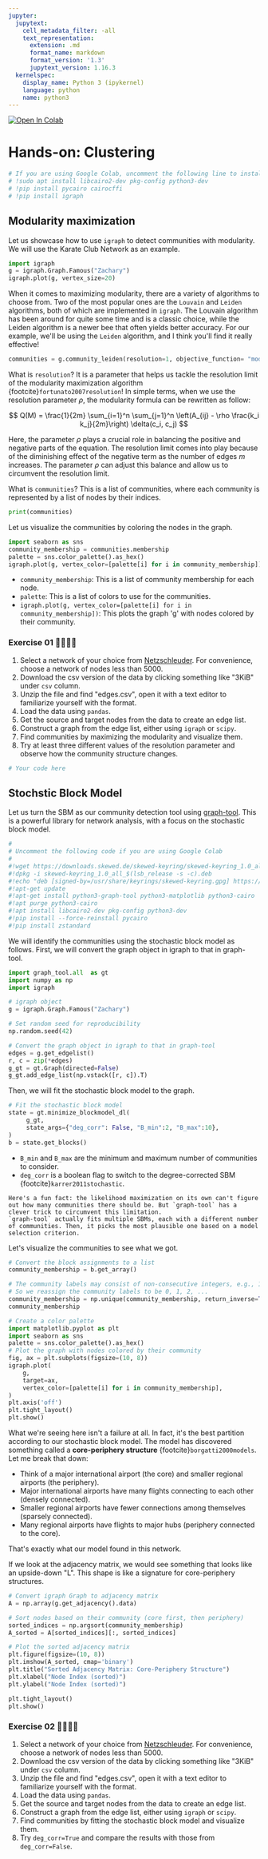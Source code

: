 ```yaml
---
jupyter:
  jupytext:
    cell_metadata_filter: -all
    text_representation:
      extension: .md
      format_name: markdown
      format_version: '1.3'
      jupytext_version: 1.16.3
  kernelspec:
    display_name: Python 3 (ipykernel)
    language: python
    name: python3
---
```


<a target="_blank" href="https://colab.research.google.com/github/skojaku/adv-net-sci/blob/main/notebooks/exercise-m05-clustering.ipynb">
  <img src="https://colab.research.google.com/assets/colab-badge.svg" alt="Open In Colab"/>
</a>

# Hands-on: Clustering

```python
# If you are using Google Colab, uncomment the following line to install igraph
# !sudo apt install libcairo2-dev pkg-config python3-dev
# !pip install pycairo cairocffi
# !pip install igraph
```

## Modularity maximization

Let us showcase how to use `igraph` to detect communities with modularity. We will use the Karate Club Network as an example.

```python
import igraph
g = igraph.Graph.Famous("Zachary")
igraph.plot(g, vertex_size=20)
```

When it comes to maximizing modularity, there are a variety of algorithms to choose from.
Two of the most popular ones are the `Louvain` and `Leiden` algorithms, both of which are implemented in `igraph`. The Louvain algorithm has been around for quite some time and is a classic choice, while the Leiden algorithm is a newer bee that often yields better accuracy. For our example, we'll be using the `Leiden` algorithm, and I think you'll find it really effective!

```python
communities = g.community_leiden(resolution=1, objective_function= "modularity")
```

What is `resolution`? It is a parameter that helps us tackle the resolution limit of the modularity maximization algorithm {footcite}`fortunato2007resolution`!
In simple terms, when we use the resolution parameter $\rho$, the modularity formula can be rewritten as
 follow:

$$
Q(M) = \frac{1}{2m} \sum_{i=1}^n \sum_{j=1}^n \left(A_{ij} - \rho \frac{k_i k_j}{2m}\right) \delta(c_i, c_j)
$$

Here, the parameter $\rho$ plays a crucial role in balancing the positive and negative parts of the equation.
The resolution limit comes into play because of the diminishing effect of the negative term as the number of edges $m$ increases.
The parameter $\rho$ can adjust this balance and allow us to circumvent the resolution limit.

What is `communities`? This is a list of communities, where each community is represented by a list of nodes by their indices.

```python
print(communities)

```

Let us visualize the communities by coloring the nodes in the graph.

```python
import seaborn as sns
community_membership = communities.membership
palette = sns.color_palette().as_hex()
igraph.plot(g, vertex_color=[palette[i] for i in community_membership])
```

- `community_membership`: This is a list of community membership for each node.
- `palette`: This is a list of colors to use for the communities.
- `igraph.plot(g, vertex_color=[palette[i] for i in community_membership])`: This plots the graph 'g' with nodes colored by their community.

### Exercise 01 🏋️‍♀️💪🧠

1. Select a network of your choice from [Netzschleuder](https://networks.skewed.de/). For convenience, choose a network of nodes less than 5000.
2. Download the csv version of the data by clicking something like "3KiB" under `csv` column.
3. Unzip the file and find "edges.csv", open it with a text editor to familiarize yourself with the format.
4. Load the data using `pandas`.
5. Get the source and target nodes from the data to create an edge list.
6. Construct a graph from the edge list, either using `igraph` or `scipy`.
7. Find communities by maximizing the modularity and visualize them.
8. Try at least three different values of the resolution parameter and observe how the community structure changes.

```python
# Your code here
```

## Stochstic Block Model

Let us turn the SBM as our community detection tool using [graph-tool](https://graph-tool.skewed.de/). This is a powerful library for network analysis, with a focus on the stochastic block model.

```python
#
# Uncomment the following code if you are using Google Colab
#
#!wget https://downloads.skewed.de/skewed-keyring/skewed-keyring_1.0_all_$(lsb_release -s -c).deb
#!dpkg -i skewed-keyring_1.0_all_$(lsb_release -s -c).deb
#!echo "deb [signed-by=/usr/share/keyrings/skewed-keyring.gpg] https://downloads.skewed.de/apt $(lsb_release -s -c) main" > /etc/apt/sources.list.d/skewed.list
#!apt-get update
#!apt-get install python3-graph-tool python3-matplotlib python3-cairo
#!apt purge python3-cairo
#!apt install libcairo2-dev pkg-config python3-dev
#!pip install --force-reinstall pycairo
#!pip install zstandard
```

We will identify the communities using the stochastic block model as follows.
First, we will convert the graph object in igraph to that in graph-tool.

```python
import graph_tool.all  as gt
import numpy as np
import igraph

# igraph object
g = igraph.Graph.Famous("Zachary")

# Set random seed for reproducibility
np.random.seed(42)

# Convert the graph object in igraph to that in graph-tool
edges = g.get_edgelist()
r, c = zip(*edges)
g_gt = gt.Graph(directed=False)
g_gt.add_edge_list(np.vstack([r, c]).T)
```

Then, we will fit the stochastic block model to the graph.

```python
# Fit the stochastic block model
state = gt.minimize_blockmodel_dl(
     g_gt,
     state_args={"deg_corr": False, "B_min":2, "B_max":10},
)
b = state.get_blocks()
```

<!-- #region -->
- `B_min` and `B_max` are the minimum and maximum number of communities to consider.
- `deg_corr` is a boolean flag to switch to the degree-corrected SBM {footcite}`karrer2011stochastic`.


```{note}
Here's a fun fact: the likelihood maximization on its own can't figure out how many communities there should be. But `graph-tool` has a clever trick to circumvent this limitation.
`graph-tool` actually fits multiple SBMs, each with a different number of communities. Then, it picks the most plausible one based on a model selection criterion.
```

Let's visualize the communities to see what we got.
<!-- #endregion -->

```python
# Convert the block assignments to a list
community_membership = b.get_array()

# The community labels may consist of non-consecutive integers, e.g., 10, 8, 1, 4, ...
# So we reassign the community labels to be 0, 1, 2, ...
community_membership = np.unique(community_membership, return_inverse=True)[1]
community_membership
```

```python
# Create a color palette
import matplotlib.pyplot as plt
import seaborn as sns
palette = sns.color_palette().as_hex()
# Plot the graph with nodes colored by their community
fig, ax = plt.subplots(figsize=(10, 8))
igraph.plot(
    g,
    target=ax,
    vertex_color=[palette[i] for i in community_membership],
)
plt.axis('off')
plt.tight_layout()
plt.show()
```

What we're seeing here isn't a failure at all. In fact, it's the best partition according to our stochastic block model. The model has discovered something called a **core-periphery structure** {footcite}`borgatti2000models`. Let me break that down:

- Think of a major international airport (the core) and smaller regional airports (the periphery).
- Major international airports have many flights connecting to each other (densely connected).
- Smaller regional airports have fewer connections among themselves (sparsely connected).
- Many regional airports have flights to major hubs (periphery connected to the core).

That's exactly what our model found in this network.

If we look at the adjacency matrix, we would see something that looks like an upside-down "L". This shape is like a signature for core-periphery structures.

```python
# Convert igraph Graph to adjacency matrix
A = np.array(g.get_adjacency().data)

# Sort nodes based on their community (core first, then periphery)
sorted_indices = np.argsort(community_membership)
A_sorted = A[sorted_indices][:, sorted_indices]

# Plot the sorted adjacency matrix
plt.figure(figsize=(10, 8))
plt.imshow(A_sorted, cmap='binary')
plt.title("Sorted Adjacency Matrix: Core-Periphery Structure")
plt.xlabel("Node Index (sorted)")
plt.ylabel("Node Index (sorted)")

plt.tight_layout()
plt.show()
```

### Exercise 02 🏋️‍♀️💪🧠

1. Select a network of your choice from [Netzschleuder](https://networks.skewed.de/). For convenience, choose a network of nodes less than 5000.
2. Download the csv version of the data by clicking something like "3KiB" under `csv` column.
3. Unzip the file and find "edges.csv", open it with a text editor to familiarize yourself with the format.
4. Load the data using `pandas`.
5. Get the source and target nodes from the data to create an edge list.
6. Construct a graph from the edge list, either using `igraph` or `scipy`.
7. Find communities by fitting the stochastic block model and visualize them.
8. Try `deg_corr=True` and compare the results with those from `deg_corr=False`.

```{footbibliography}
```
